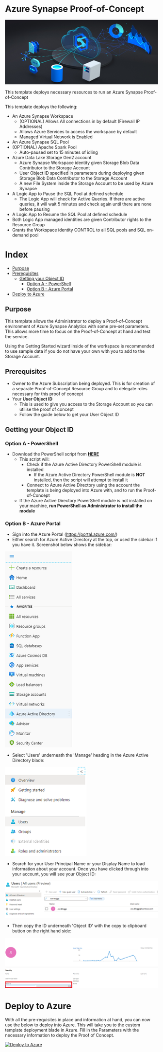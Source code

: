 # Azure Synapse Proof-of-Concept
![Synapse Analytics](images/synapse1.png)

This template deploys necessary resources to run an Azure Synapse Proof-of-Concept

This template deploys the following:
- An Azure Synapse Workspace
    - (OPTIONAL) Allows All connections in by default (Firewall IP Addresses)
    - Allows Azure Services to access the workspace by default
    - Managed Virtual Network is Enabled
- An Azure Synapse SQL Pool
- (OPTIONAL) Apache Spark Pool
    - Auto-paused set to 15 minutes of idling 
- Azure Data Lake Storage Gen2 account
    - Azure Synapse Workspace identity given Storage Blob Data Contributor to the Storage Account
    - User Object ID specified in parameters during deploying given Storage Blob Data Contributor to the Storage Account
    - A new File System inside the Storage Account to be used by Azure Synapse
- A Logic App to Pause the SQL Pool at defined schedule
    - The Logic App will check for Active Queries. If there are active queries, it will wait 5 minutes and check again until there are none before pausing
- A Logic App to Resume the SQL Pool at defined schedule
- Both Logic App managed identities are given Contributor rights to the Resource Group
- Grants the Workspace identity CONTROL to all SQL pools and SQL on-demand pool

# Index

- [Purpose](https://raw.githubusercontent.com/JamJarchitect/synapse/master/poc/101-synapse-poc#purpose)
- [Prerequisites](https://raw.githubusercontent.com/JamJarchitect/synapse/master/poc/101-synapse-poc#prerequisites)
    - [Getting your Object ID](https://raw.githubusercontent.com/JamJarchitect/synapse/master/poc/101-synapse-poc#getting-your-object-id)
        - [Option A - PowerShell](https://raw.githubusercontent.com/JamJarchitect/synapse/master/poc/101-synapse-poc#option-a---powershell)
        - [Option B - Azure Portal](https://raw.githubusercontent.com/JamJarchitect/synapse/master/poc/101-synapse-poc#option-b---azure-portal)
- [Deploy to Azure](https://raw.githubusercontent.com/JamJarchitect/synapse/master/poc/101-synapse-poc#deploy-to-azure)

## Purpose
This template allows the Administrator to deploy a Proof-of-Concept environment of Azure Synapse Analytics with some pre-set parameters. This allows more time to focus on the Proof-of-Concept at hand and test the service.

Using the Getting Started wizard inside of the workspace is recommended to use sample data if you do not have your own with you to add to the Storage Account.

## Prerequisites
- Owner to the Azure Subscription being deployed. This is for creation of a separate Proof-of-Concept Resource Group and to delegate roles necessary for this proof of concept
- Your **User Object ID**
    - This is used to give you access to the Storage Account so you can utilise the proof of concept
    - Follow the guide below to get your User Object ID

## Getting your Object ID

### Option A - PowerShell
- Download the PowerShell script from **[HERE](https://raw.githubusercontent.com/JamJarchitect/synapse/master/poc/101-synapse-poc/scripts)**
    - This script will:
        - Check if the Azure Active Directory PowerShell module is installed
            - If the Azure Active Directory PowerShell module is **NOT** installed, then the script will attempt to install it
        - Connect to Azure Active Directory using the account the template is being deployed into Azure with, and to run the Proof-of-Concept
    - If the Azure Active Directory PowerShell module is not installed on your machine, **run PowerShell as Administrator to install the module**

### Option B - Azure Portal
- Sign into the Azure Portal (https://portal.azure.com/)
- Either search for Azure Active Directory at the top, or used the sidebar if you have it. Screenshot below shows the sidebar:

![AAD Sidebar](images/1.png)

- Select 'Users' underneath the 'Manage' heading in the Azure Active Directory blade:

![Users View](images/2.png)

- Search for your User Principal Name or your Display Name to load information about your account. Once you have clicked through into your account, you will see your Object ID:

![Find User](images/3.png)

- Then copy the ID underneath 'Object ID' with the copy to clipboard button on the right hand side:

![Object ID](images/4.png)

# Deploy to Azure

With all the pre-requisites in place and information at hand, you can now use the below to deploy into Azure. This will take you to the custom template deployment blade in Azure. Fill in the Parameters with the necessary information to deploy the Proof of Concept.

[![Deploy to Azure](https://aka.ms/deploytoazurebutton)](https://portal.azure.com/#create/Microsoft.Template/uri/https%3A%2F%2Fraw.githubusercontent.com%2FJamJarchitect%2Fsynapse%2Fmaster%2Fpoc%2F101-synapse-poc%2Fazuredeploy.json)